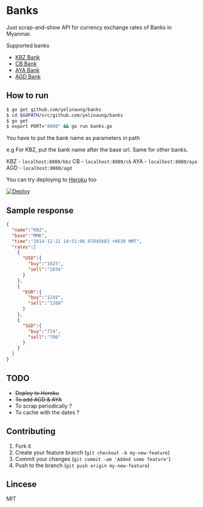 # Banks

Just scrap-and-show API for currency exchange rates of Banks in Myanmar.

Supported banks
- [KBZ Bank](http://www.kbzbank.com)
- [CB Bank](http://www.cbbank.com.mm)
- [AYA Bank](http://ayabank.com)
- [AGD Bank](http://www.agdbank.com)


## How to run

```bash
$ go get github.com/yelinaung/banks
$ cd $GOPATH/src/github.com/yelinaung/banks
$ go get
$ export PORT="8080" && go run banks.go
```

You have to put the bank name as parameters in path

e.g For KBZ, put the bank name after the base url. Same for other banks.

KBZ - `localhost:8080/kbz` 
CB  - `localhost:8080/cb` 
AYA - `localhost:8080/aya` 
AGD - `localhost:8080/agd` 

You can try deploying to [Heroku](www.heroku.com) too

[![Deploy](https://www.herokucdn.com/deploy/button.svg)](https://heroku.com/deploy)

## Sample response

```json
{
  "name":"KBZ",
  "base":"MMK",
  "time":"2014-12-21 14:51:06.97045683 +0630 MMT",
  "rates":[
    {
      "USD":{
        "buy":"1025",
        "sell":"1034"
      }
    },
    {
      "EUR":{
        "buy":"1249",
        "sell":"1268"
      }
    },
    {
      "SGD":{
        "buy":"774",
        "sell":"786"
      }
    }
  ]
}
```

## TODO

- ~~Deploy to Heroku~~
- ~~To add AGD & AYA~~
- To scrap periodically ?
- To cache with the dates ?

## Contributing

  1. Fork it
  2. Create your feature branch (`git checkout -b my-new-feature`)
  3. Commit your changes (`git commit -am 'Added some feature'`)
  4. Push to the branch (`git push origin my-new-feature`)


## Lincese
MIT

